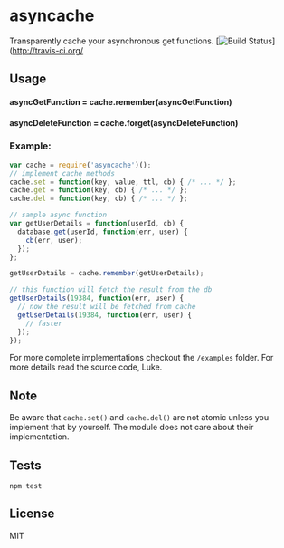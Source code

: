 # asyncache

Transparently cache your asynchronous get functions. [![Build Status](https://secure.travis-ci.org/alessioalex/asyncache.png)](http://travis-ci.org/

## Usage

#### asyncGetFunction = cache.remember(asyncGetFunction)
#### asyncDeleteFunction = cache.forget(asyncDeleteFunction)

### Example:

```js
var cache = require('asyncache')();
// implement cache methods
cache.set = function(key, value, ttl, cb) { /* ... */ };
cache.get = function(key, cb) { /* ... */ };
cache.del = function(key, cb) { /* ... */ };

// sample async function
var getUserDetails = function(userId, cb) {
  database.get(userId, function(err, user) {
    cb(err, user);
  });
};

getUserDetails = cache.remember(getUserDetails);

// this function will fetch the result from the db
getUserDetails(19384, function(err, user) {
  // now the result will be fetched from cache
  getUserDetails(19384, function(err, user) {
    // faster
  });
});
```

For more complete implementations checkout the `/examples` folder.
For more details read the source code, Luke.

## Note

Be aware that `cache.set()` and `cache.del()` are not atomic unless you implement that by yourself.
The module does not care about their implementation.

## Tests

```
npm test
```

## License

MIT

